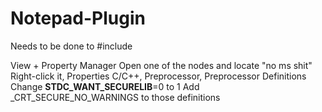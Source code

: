 # Notepad-Plugin
Needs to be done to #include <string>

View + Property Manager
Open one of the nodes and locate "no ms shit"
Right-click it, Properties
C/C++, Preprocessor, Preprocessor Definitions
Change __STDC_WANT_SECURELIB__=0 to 1
Add _CRT_SECURE_NO_WARNINGS to those definitions
